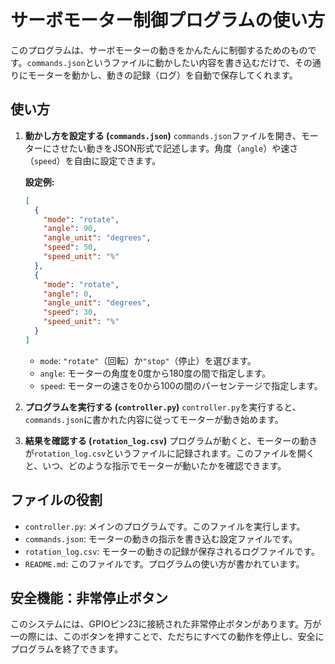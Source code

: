 # サーボモーター制御プログラムの使い方

このプログラムは、サーボモーターの動きをかんたんに制御するためのものです。`commands.json`というファイルに動かしたい内容を書き込むだけで、その通りにモーターを動かし、動きの記録（ログ）を自動で保存してくれます。

## 使い方

1.  **動かし方を設定する (`commands.json`)**
    `commands.json`ファイルを開き、モーターにさせたい動きをJSON形式で記述します。角度（`angle`）や速さ（`speed`）を自由に設定できます。

    **設定例:**
    ```json
    [
      {
        "mode": "rotate",
        "angle": 90,
        "angle_unit": "degrees",
        "speed": 50,
        "speed_unit": "%"
      },
      {
        "mode": "rotate",
        "angle": 0,
        "angle_unit": "degrees",
        "speed": 30,
        "speed_unit": "%"
      }
    ]
    ```
    - `mode`: `"rotate"`（回転）か`"stop"`（停止）を選びます。
    - `angle`: モーターの角度を0度から180度の間で指定します。
    - `speed`: モーターの速さを0から100の間のパーセンテージで指定します。

2.  **プログラムを実行する (`controller.py`)**
    `controller.py`を実行すると、`commands.json`に書かれた内容に従ってモーターが動き始めます。

3.  **結果を確認する (`rotation_log.csv`)**
    プログラムが動くと、モーターの動きが`rotation_log.csv`というファイルに記録されます。このファイルを開くと、いつ、どのような指示でモーターが動いたかを確認できます。

## ファイルの役割

-   `controller.py`: メインのプログラムです。このファイルを実行します。
-   `commands.json`: モーターの動きの指示を書き込む設定ファイルです。
-   `rotation_log.csv`: モーターの動きの記録が保存されるログファイルです。
-   `README.md`: このファイルです。プログラムの使い方が書かれています。

## 安全機能：非常停止ボタン

このシステムには、GPIOピン23に接続された非常停止ボタンがあります。万が一の際には、このボタンを押すことで、ただちにすべての動作を停止し、安全にプログラムを終了できます。
